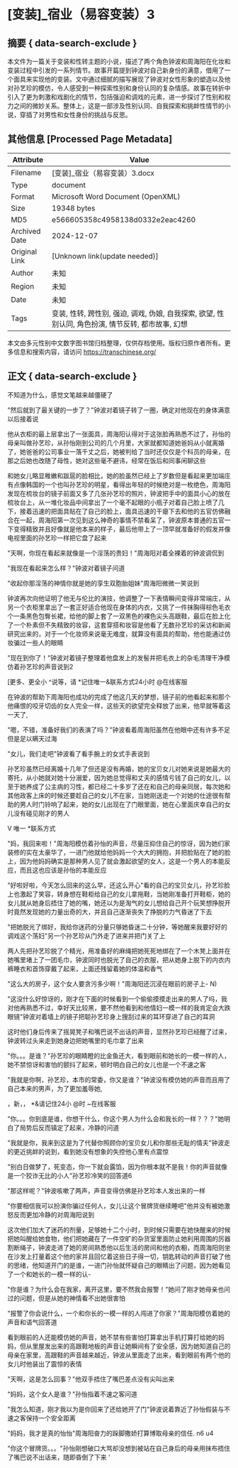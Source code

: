 # [变装]_宿业（易容变装）3



## 摘要  { data-search-exclude }

<!-- tcd_abstract -->
本文件为一篇关于变装和性转主题的小说，描述了两个角色钟波和周海阳在化妆和变装过程中引发的一系列情节。故事开篇提到钟波对自己新身份的满意，借用了一个面具来实现他的变装。文中通过细腻的描写展现了钟波对女性形象的塑造以及他对孙艺珍的模仿，令人感受到一种探索性别和身份认同的复杂情感。故事在转折中引入了更为刺激和戏剧化的情节，包括强迫和调戏的元素，进一步探讨了性别和权力之间的微妙关系。整体上，这是一部涉及性别认同、自我探索和挑衅性情节的小说，穿插了对男性和女性身份的挑战与反思。

<!-- tcd_abstract_end -->

## 其他信息 [Processed Page Metadata]

| Attribute       | Value                                  |
|-----------------|----------------------------------------|
| Filename        | [变装]_宿业（易容变装）3.docx                             |
| Type            | document                                 |
| Format          | Microsoft Word Document (OpenXML)                               |
| Size            | 19348 bytes                           |
| MD5             | e566605358c4958138d0332e2eac4260                                  |
| Archived Date   | 2024-12-07                             |
| Original Link   | [Unknown link(update needed)]                         |
| Author          | 未知                               |
| Region          | 未知                               |
| Date            | 未知                                 |
| Tags            | 变装, 性转, 跨性别, 强迫, 调戏, 伪娘, 自我探索, 欲望, 性别认同, 角色扮演, 情节反转, 都市故事, 幻想                                 |

本文由多元性别中文数字图书馆归档整理，仅供存档使用。版权归原作者所有。更多信息和搜索内容，请访问 <https://transchinese.org/>


## 正文 { data-search-exclude }

<!-- tcd_main_text -->
不知道为什么，感觉文笔越来越僵硬了





"然后就到了最关键的一步了？"钟波对着镜子转了一圈，确定对他现在的身体满意以后接着说



他从衣柜的最上层拿出了一张面具，周海阳认得对于这张脸再熟悉不过了，孙怡的母亲叫做孙艺珍，从孙怡刚到公司的几个月里，大家就都知道她爸妈从小就离婚了，她爸爸的公司事业一落千丈之后，她被判给了当时还仅仅是个科员的母亲，在那之后她也改随了母性，她对这些毫不避讳，经常在饭后和同事闲聊这些





和她女儿略显稚嫩和跋扈的脸相比，她的脸虽然已经上了岁数但是看起来更加端庄有点像韩国的一个也叫孙艺珍的明星，看得出年轻的时候绝对是一枚绝色，周海阳发现在梳妆台的镜子前面又多了几张孙艺珍的照片，钟波把手中的面具小心的放在梳妆台上，从一堆化妆品中间拿出了一个毫不起眼的小瓶子对着自己脸上喷了几下，接着迅速的把面具贴在了自己的脸上，面具迅速的干瘪下去和他的五官仿佛融合在一起，周海阳第一次见到这么神奇的事情不禁看呆了，钟波原本普通的五官一下变得精致并且好像就是他本来的样子，最后他带上了一顶早就准备好的假发并像电视里面的孙艺珍一样把它盘了起来





"天啊，你现在看起来就像是一个淫荡的贵妇！"周海阳对着全裸着的钟波调侃到



"我现在看起来怎么样？"钟波对着镜子问道



"收起你那淫荡的神情你就是她的孪生双胞胎姐妹"周海阳微微一笑说到



钟波再次向他证明了他无与伦比的演技，他调整了一下表情瞬间变得非常端庄，从另一个衣柜里拿出了一套正好适合他现在身体的内衣，又挑了一件抹胸得棕色毛衣个一条黑色包臀长裙，给他的脚上套了一双黑色的裸色尖头高跟鞋，最后在脸上化了一个朴素但不失精致的妆容，这套穿搭和妆容是他看了无数孙艺珍的采访和新闻研究出来的，对于一个化妆师来说毫无难度，就算没有面具的帮助，他也能通过仿妆骗过一些人的眼睛





"现在到你了！"钟波对着镜子整理着他盘发上的发髻并把毛衣上的杂毛清理干净模仿着孙艺珍的声音说到2



 [更多、更全小 ^说等，请 *记住唯一&联系方式24小时 @在线客服



在钟波的帮助下周海阳也成功的完成了他这几天的梦想，镜子前的他看起来和那个他痛恨的咬牙切齿的女人完全一样，这些天的欲望完全释放了出来，他早就等着这一天了,



"嗯，不错，准备好我们的表演了吗？"钟波看着周海阳虽然在他眼中还有许多不足但是足以瞒天过海



"女儿，我们走吧"钟波看了看手腕上的女式手表说到



孙艺珍虽然已经离婚十几年了但还是没有再婚，她的宝贝女儿对她来说是她最大的寄托，从小她就对她十分溺爱，因为她总觉得和丈夫的感情亏钱了自己的女儿，以至于她养成了公主病的习性，都已经二十多岁了还在和自己的母亲同居，每次她和其他政客上床的时候还要趁自己的女儿不在家，当她刚送走一个对她的仕途很有帮助的男人时门铃响了起来，她的女儿出现在了门眼里面，她在心里面庆幸自己的女儿没有碰见刚才的男人



V 唯一 *联系方式



"妈，我回来啦！"周海阳模仿着孙怡的声音，尽量压抑住自己的惊讶，因为她们家装修的实在太豪华了，一进门他就给他妈妈一个大大的拥抱，并把脸贴在了她的脸上，因为他妈妈确实是那种男人见了就会激起欲望的女人，这是一个男人的本能反应，而且这也应该是孙怡的本能反应





"好啦好啦，今天怎么回来的这么早，还这么开心"看的自己的宝贝女儿，孙艺珍脸上也激起了笑容，转身想在鞋柜给自己的女儿拿拖鞋，当她刚准备打开鞋柜，她的女儿就从她身后捂住了她的嘴，她还以为是淘气的女儿想给自己开个玩笑想挣脱开时竟然发现她的力量出奇的大，并且自己逐渐丧失了挣脱的力气昏迷了下去



"把她脱光了绑好，我给你迷药的分量只够她昏迷二十分钟，等她醒来我要好好的调戏这个荡妇"另一个孙艺珍从门外走了进来并把门关了上





两人先把孙艺珍脱了个精光，用准备好的麻绳把她死死地绑在了一个木凳上面并在她嘴里堵上了一团毛巾，钟波同时也脱光了自己的衣服，把从她身上脱下的内衣内裤睡衣和首饰穿戴了起来，上面还残留着她的体温和香气





"这么大的房子，这个女人要贪污多少啊！"周海阳还沉浸在眼前的房子上- N)





"这没什么好惊讶的，刚才在下面的时候看到一个偷偷摸摸走出来的男人了吗，我对他再熟悉不过，幸好天比较黑，要不然他看到和他情妇一模一样的我肯定会大跌眼镜"钟波对着墙上的镜子把聪孙艺珍身上搜刮过来的耳环穿进了自己的耳洞





这时他们身后传来了摇晃凳子和嘴巴说不出话的声音，显然孙艺珍已经醒了过来，钟波转过头来走到她身边把她嘴里的毛巾拿了出来



"你。。。是谁？"孙艺珍的眼睛瞪的比金鱼还大，看到眼前和她长的一模一样的人，她不禁惊讶和害怕的颤抖了起来，顿时明白自己的女儿也是一个不速之客





"我就是你啊，孙艺珍，本市的常委，你又是谁？"钟波没有模仿她的声音而且用了自己本来的男声，为了更加羞辱她,



，新，， *&请记住24小 @时 ~在线客服



"你。。。你到底是谁，你想干什么，你这个男人为什么会和我长的一样？？？"她明白了局势后反而镇定了起来，冷静的问道



"我就是你，我来到这是为了代替你照顾你的宝贝女儿和你那些无耻的情夫"钟波走的更近挑衅的说到，看到她没有想象的失控他心里有点震惊



"别白日做梦了，死变态，你一下就会露馅，因为你根本就不是我！你的声音就像是一个狡诈无比的小人"孙艺珍冷笑的回答道6



"那这样呢？"钟波咳嗽了两声，声音变得仿佛是孙艺珍本人发出来的一样



"你要相信我可以扮演你骗过任何人，女儿让这个冒牌货继续睡吧"他并没有被她激怒反而更加冷静的对周海阳说到





这次他们加大了迷药的剂量，足够她十二个小时，到时候只需要在她快醒来的时候把她叫醒给她食物，他们把她藏在了一件空旷的杂货室里面防止她利用周围的厉器割断绳子，钟波走进了她的房间熟悉他以后生活的房间和他的衣橱，而周海阳则坐在沙发上打量着这个他的家并且回忆着这些日子得一切，钥匙转动的声音打破了他的思绪，他知道开门的是谁，一进门孙怡就怀疑自己的眼睛出了问题，因为她看见了一个和她长的一模一样的认-





"你是谁？为什么会在我家，离开这里，要不然我会报警！"她问了刚才她母亲也问过的问题，但是从她的神情看不出她很害怕





"报警了你会说什么，一个和你长的一模一样的人闯进了你家？"周海阳模仿着她的声音和语气回答道



看到眼前的人还能模仿她的声音，她不禁有些害怕打算拿出手机打算打给她的妈妈，但从里屋发出来的高跟鞋地板的声音让她瞬间有了安全感，因为她知道自己的母亲在家里，高跟鞋的声音越来越近，钟波从里面走了出来，看到眼前有两个他的女儿时他装出了震惊的表情





"天啊，这是怎么回事？"他双手捂住了嘴巴差点没有尖叫出来



"妈妈，这个女人是谁？"孙怡指着不速之客问道





"我怎么知道，刚才我以为是你回来了还给她开了门"钟波说着靠近了孙怡假装与不速之客保持一个安全距离





"妈妈，我才是真的怡怡"周海阳奋力的跺脚撒娇打算博取母亲的信任. n6 u4



"你这个冒牌货。。。"孙怡刚想破口大骂却没想到被站在自己身后的母亲用抹布捂住了嘴巴说不出话来，随即昏倒了下来 '
<!-- tcd_main_text_end -->


